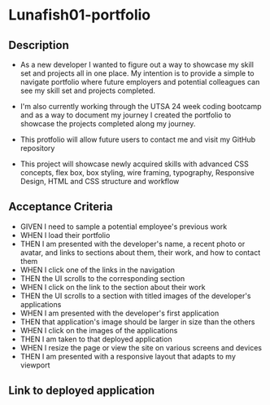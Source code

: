 # Lunafish01-portfolio

## Description

- As a new developer I wanted to figure out a way to showcase my skill set and projects all in one place. My intention is to provide a simple to navigate portfolio where future employers and potential colleagues can see my skill set and projects completed. 

- I'm also currently working through the UTSA 24 week coding bootcamp and as a way to document my journey I created the portfolio to showcase the projects completed along my journey. 

- This protfolio will allow future users to contact me and visit my GitHub repository

- This project will showcase newly acquired skills with advanced CSS concepts, flex box, box styling, wire framing, typography, Responsive Design, HTML and CSS structure and workflow

## Acceptance Criteria

- GIVEN I need to sample a potential employee's previous work
- WHEN I load their portfolio
- THEN I am presented with the developer's name, a recent photo or avatar, and links to sections about them, their work, and how to contact  them
- WHEN I click one of the links in the navigation
- THEN the UI scrolls to the corresponding section
- WHEN I click on the link to the section about their work
- THEN the UI scrolls to a section with titled images of the developer's applications
- WHEN I am presented with the developer's first application
- THEN that application's image should be larger in size than the others
- WHEN I click on the images of the applications
- THEN I am taken to that deployed application
- WHEN I resize the page or view the site on various screens and devices
- THEN I am presented with a responsive layout that adapts to my viewport

## Link to deployed application

